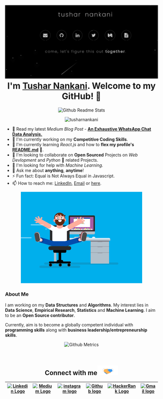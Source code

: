 <!-- <img src="https://github.com/tusharnankani/tusharnankani/blob/master/Assets/Hi.gif" alt = "hi" width="40px" height="40px"> -->

<h1 align="center"> <img href="https://tusharnankani.github.io/about/" src="assets/portfolio.gh.png" alt="hello-gif"> <br >I'm <a href="https://www.linkedin.com/in/tusharnankani/">Tushar Nankani</a>. Welcome to my GitHub! 🤗</h1>

<p align="center">
 <img width="100px" src="https://res.cloudinary.com/anuraghazra/image/upload/v1594908242/logo_ccswme.svg" align="center" alt="Github Readme Stats" />
</p>
<p align="center"> <img src="https://komarev.com/ghpvc/?username=tusharnankani" alt="tusharnankani"/> </p>

-   🤗 Read my latest _Medium Blog Post_ - **[An Exhaustive WhatsApp Chat Data Analysis.](https://medium.com/@tusharnankani/an-exhaustive-whatsapp-chat-data-analysis-f8421a845c30)**
-   🔭 I'm currently working on my **Competitive Coding Skills**.
-   🌱 I'm currently learning _React.js_ and how to **flex my profile's [README.md](https://github.com/tusharnankani/tusharnankani/blob/master/README.md)** 💪.
-   👯 I'm looking to collaborate on **Open Sourced** Projects on _Web Devlopment_ and _Python_ 🐍 related Projects.
-   🤔 I'm looking for help with _Machine Learning._
-   💬 Ask me about **anything**, **anytime**!
-   ⚡ Fun fact: Equal is Not Always Equal in Javascript.
-   📫 How to reach me: [LinkedIn](https://www.linkedin.com/in/tusharnankani/), <a href="mailto:tusharnankani3@gmail.com">Email</a> or [here](https://github.com/tusharnankani/tusharnankani/issues/new).

<p align="center"> <img src="assets/coder.gif" alt="codergif" /> </p>

### About Me

I am working on my **Data Structures** and **Algorithms**. My interest lies in **Data Science**, **Empirical Research**, **Statistics** and **Machine Learning**. I aim to be an **Open Source contributor**.

<!-- I have the **attitude** of a learner, the **courage** of an entrepreneur and the **thinking** of an optimist, engraved inside me. I wish to be a leader in my community of people and have an *innate desire* to contribute to **environment** and **society**. -->

Currently, aim is to become a globally competent individual with **programming skills** along with **business leadership/entrepreneurship skills**.

<!-- <p align="center"><img alt="GitHub Stats" src="https://github-readme-stats.vercel.app/api?username=tusharnankani&show_icons=true&title_color=fff&icon_color=82d4f7&text_color=d1dae3&bg_color=090909"> </p> -->

<p align="center">

<img src="https://metrics.lecoq.io/tusharnankani" alt="Github Metrics">

<!-- <img src="https://github-readme-streak-stats.herokuapp.com/?user=tusharnankani" alt="Github Streak Stats"> -->

</p>

<!--<p align="center"> <img src="https://github-readme-stats.vercel.app/api?username=tusharnankani&show_icons=true" alt="tusharnankani" />-->

<!--[![Top Langs](https://github-readme-stats.vercel.app/api/top-langs/?username=tusharnankani&show_icons=true&title_color=fff&icon_color=79ff97&text_color=9f9f9f&bg_color=151515)](https://github.com/kushal98?tab=repositories)-->

<!--
## Some Of My Projects
<p align="center">
<a href="https://github.com/tusharnankani/TSECHackathon">
  <img align="left" src="https://github-readme-stats.vercel.app/api/pin/?username=tusharnankani&repo=TSECHackathon" />
</a>
<a href="https://github.com/tusharnankani/AnalogClock">
  <img align="left" src="https://github-readme-stats.vercel.app/api/pin/?username=tusharnankani&repo=AnalogClock"/>
</a>
<a href="https://github.com/tusharnankani/ToDoList">
  <img align="left" src="https://github-readme-stats.vercel.app/api/pin/?username=tusharnankani&repo=ToDoList"/>
</a>
<a href="https://github.com/tusharnankani/GamesBuiltUsingPython">
  <img align="left" src="https://github-readme-stats.vercel.app/api/pin/?username=tusharnankani&repo=GamesBuiltUsingPython"/>
</a>
</p>
-->

<br>

<div align="center">

<h2>
Connect with me<img src="assets/Handshake.gif" height="32px">
</h2>

| [<img src="https://github.com/tusharnankani/tusharnankani/blob/master/Assets/Linkedin.svg" alt="Linkedin Logo" width="32">](https://in.linkedin.com/in/tusharnankani) | [<img src="https://cdn.svgporn.com/logos/medium.svg" alt="Medium Logo" width="30">](https://medium.com/@tusharnankani) | [<img src="https://github.com/tusharnankani/tusharnankani/blob/master/Assets/Instagram.svg" alt="instagram logo" width="32">](https://www.instagram.com/tusharnankanii/) | [<img src="https://cdn.svgporn.com/logos/github-icon.svg" alt="Github logo" width="34">](https://github.com/tusharnankani) | [<img src="https://github.com/tusharnankani/tusharnankani/blob/master/Assets/HackerRank.svg" alt="HackerRank Logo" width="30">](https://www.hackerrank.com/tusharnankani) | [<img src="https://github.com/tusharnankani/tusharnankani/blob/master/Assets/Gmail.svg" alt="Gmail logo" height="32">](mailto:tusharnankani3@gmail.com) |
| :-------------------------------------------------------------------------------------------------------------------------------------------------------------------: | :--------------------------------------------------------------------------------------------------------------------: | :----------------------------------------------------------------------------------------------------------------------------------------------------------------------: | :------------------------------------------------------------------------------------------------------------------------: | :-----------------------------------------------------------------------------------------------------------------------------------------------------------------------: | :-----------------------------------------------------------------------------------------------------------------------------------------------------: |

</div>

<br>
